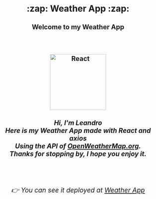 <h1 align="center">  :zap: Weather App :zap: </h1>

<h2 align="center"> Welcome to my Weather App <h2>

<br>

<p align="center">

<img width="180" alt="React" src="https://user-images.githubusercontent.com/50922820/194340414-686f4d6f-b56f-4f58-96a4-4d4d045202fa.png">

</p>

<span align="center">

##### Hi, I'm Leandro<br> Here is my Weather App made with React and axios <br> Using the API of [OpenWeatherMap.org](https://openweathermap.org/).<br>Thanks for stopping by, I hope you enjoy it.
<br>
</span>

<span align="center">

###### :point_right: You can see it deployed at [Weather App](https://lpedicino.github.io/weather-app/)

</span>
